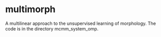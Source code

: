 # multimorph

A multilinear approach to the unsupervised learning of morphology. The code is in the directory mcmm_system_omp.
